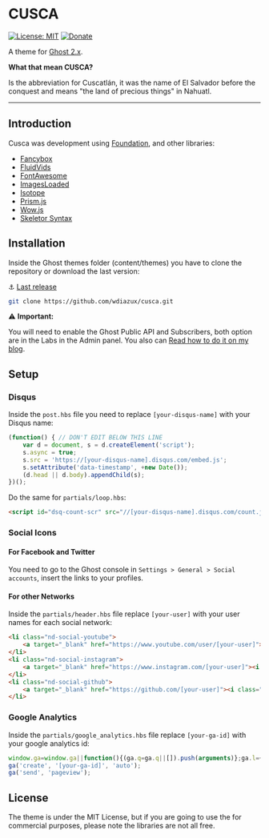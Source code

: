 # CUSCA

[![License: MIT](https://img.shields.io/badge/License-MIT-yellow.svg)](https://opensource.org/licenses/MIT)
[![Donate](https://img.shields.io/badge/donate-paypal-blue.svg?style=flat-square)](https://paypal.me/wdiazux)

A theme for [Ghost 2.x](https://ghost.org).

**What that mean CUSCA?**

Is the abbreviation for Cuscatlán, it was the name of El Salvador before the conquest and means "the land of precious things" in Nahuatl.

---

## Introduction

Cusca was development using [Foundation](http://foundation.zurb.com), and other libraries:

- [Fancybox](http://fancyapps.com/fancybox/3/)
- [FluidVids](https://github.com/toddmotto/fluidvids)
- [FontAwesome](http://fontawesome.io)
- [ImagesLoaded](https://imagesloaded.desandro.com)
- [Isotope](https://isotope.metafizzy.co)
- [Prism.js](http://prismjs.com)
- [Wow.js](http://mynameismatthieu.com/WOW/)
- [Skeletor Syntax](https://github.com/ramonmcros/skeletor-syntax)
  
## Installation

Inside the Ghost themes folder (content/themes) you have to clone the repository or download the last version:

:anchor: [Last release](https://github.com/wdiazux/cusca/releases/latest)

```bash
git clone https://github.com/wdiazux/cusca.git
```

:warning: **Important:**

You will need to enable the Ghost Public API and Subscribers, both option are in the Labs in the Admin panel. You also can [Read how to do it on my blog](https://www.wdiaz.org/how-to-enable-the-public-api-on-ghost/).

## Setup

### Disqus

Inside the `post.hbs` file you need to replace `[your-disqus-name]` with your Disqus name:

```javascript
(function() { // DON'T EDIT BELOW THIS LINE
    var d = document, s = d.createElement('script');
    s.async = true;
    s.src = 'https://[your-disqus-name].disqus.com/embed.js';
    s.setAttribute('data-timestamp', +new Date());
    (d.head || d.body).appendChild(s);
})();
```

Do the same for `partials/loop.hbs`:

```html
<script id="dsq-count-scr" src="//[your-disqus-name].disqus.com/count.js" async></script>
```

### Social Icons

#### For Facebook and Twitter

You need to go to the Ghost console in `Settings > General > Social accounts`, insert the links to your profiles.

#### For other Networks

Inside the `partials/header.hbs` file replace `[your-user]` with your user names for each social network:

```html
<li class="nd-social-youtube">
    <a target="_blank" href="https://www.youtube.com/user/[your-user]"><i class="fa fa-youtube fa-lg"></i></a>
</li>
<li class="nd-social-instagram">
    <a target="_blank" href="https://www.instagram.com/[your-user]"><i class="fa fa-instagram fa-lg"></i></a>
</li>
<li class="nd-social-github">
    <a target="_blank" href="https://github.com/[your-user]"><i class="fa fa-github fa-lg"></i></a>
</li>
```

### Google Analytics

Inside the `partials/google_analytics.hbs` file replace `[your-ga-id]` with your google analytics id:

```javascript
window.ga=window.ga||function(){(ga.q=ga.q||[]).push(arguments)};ga.l=+new Date;
ga('create', '[your-ga-id]', 'auto');
ga('send', 'pageview');
```


## License

The theme is under the MIT License, but if you are going to use the for commercial purposes, please note the libraries are not all free.